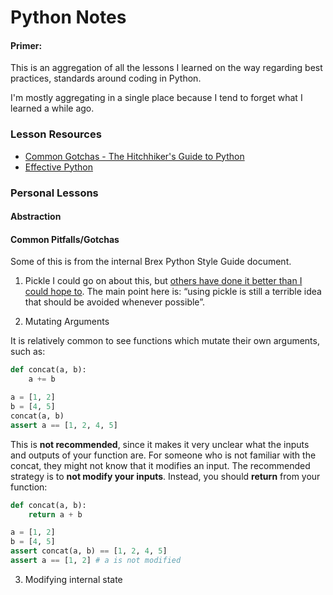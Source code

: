# Python Notes
#### Primer:
This is an aggregation of all the lessons I learned on the way regarding best practices, standards around coding in Python.

I'm mostly aggregating in a single place because I tend to forget what I learned a while ago.

### Lesson Resources

* [Common Gotchas - The Hitchhiker's Guide to Python](https://brexhq.atlassian.net/wiki/spaces/ENGDOC/pages/1602126112/Python+Style+Guide)
* [Effective Python](https://effectivepython.com/) 


### Personal Lessons

#### Abstraction

#### Common Pitfalls/Gotchas
Some of this is from the internal Brex Python Style Guide document.

1. Pickle
I could go on about this, but [others have done it better than I could hope to](https://www.benfrederickson.com/dont-pickle-your-data/).
The main point here is: “using pickle is still a terrible idea that should be avoided whenever possible”.


2. Mutating Arguments

It is relatively common to see functions which mutate their own arguments, such as:

```python
def concat(a, b):
    a += b

a = [1, 2]
b = [4, 5]
concat(a, b)
assert a == [1, 2, 4, 5]
```
This is **not recommended**, since it makes it very unclear what the inputs and outputs of your function are.
For someone who is not familiar with the concat, they might not know that it modifies an input.
The recommended strategy is to **not modify your inputs**. Instead, you should **return** from your function:

```python
def concat(a, b):
    return a + b

a = [1, 2]
b = [4, 5]
assert concat(a, b) == [1, 2, 4, 5]
assert a == [1, 2] # a is not modified
```

3. Modifying internal state



